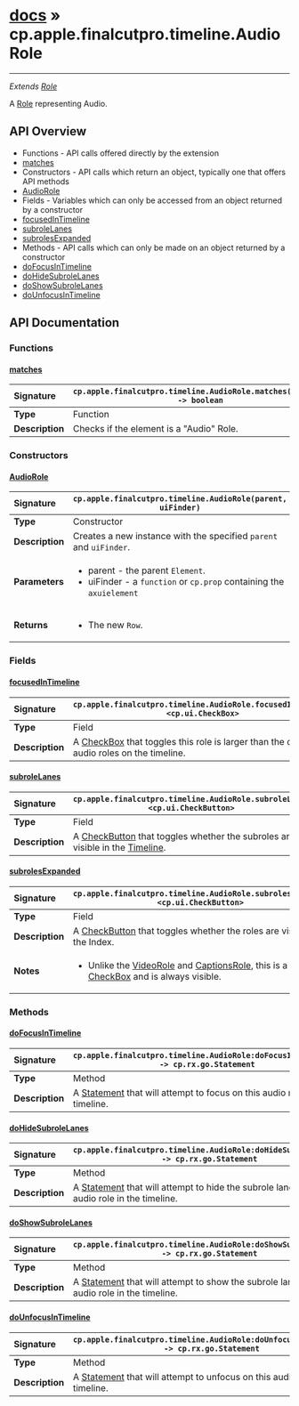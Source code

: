 # [docs](index.md) » cp.apple.finalcutpro.timeline.AudioRole
---

*Extends [Role](cp.apple.finalcutpro.timeline.Role.md)*

A [Role](cp.apple.finalcutpro.timeline.Role.md) representing Audio.

## API Overview
* Functions - API calls offered directly by the extension
 * [matches](#matches)
* Constructors - API calls which return an object, typically one that offers API methods
 * [AudioRole](#audiorole)
* Fields - Variables which can only be accessed from an object returned by a constructor
 * [focusedInTimeline](#focusedintimeline)
 * [subroleLanes](#subrolelanes)
 * [subrolesExpanded](#subrolesexpanded)
* Methods - API calls which can only be made on an object returned by a constructor
 * [doFocusInTimeline](#dofocusintimeline)
 * [doHideSubroleLanes](#dohidesubrolelanes)
 * [doShowSubroleLanes](#doshowsubrolelanes)
 * [doUnfocusInTimeline](#dounfocusintimeline)

## API Documentation

### Functions

#### [matches](#matches)
| <span style="float: left;">**Signature**</span> | <span style="float: left;">`cp.apple.finalcutpro.timeline.AudioRole.matches(element) -> boolean` </span>                                                          |
| -----------------------------------------------------|---------------------------------------------------------------------------------------------------------|
| **Type**                                             | Function |
| **Description**                                      | Checks if the element is a "Audio" Role. |

### Constructors

#### [AudioRole](#audiorole)
| <span style="float: left;">**Signature**</span> | <span style="float: left;">`cp.apple.finalcutpro.timeline.AudioRole(parent, uiFinder)` </span>                                                          |
| -----------------------------------------------------|---------------------------------------------------------------------------------------------------------|
| **Type**                                             | Constructor |
| **Description**                                      | Creates a new instance with the specified `parent` and `uiFinder`. |
| **Parameters**                                       | <ul><li>parent - the parent <code>Element</code>.</li><li>uiFinder - a <code>function</code> or <code>cp.prop</code> containing the <code>axuielement</code></li></ul> |
| **Returns**                                          | <ul><li>The new <code>Row</code>.</li></ul> |

### Fields

#### [focusedInTimeline](#focusedintimeline)
| <span style="float: left;">**Signature**</span> | <span style="float: left;">`cp.apple.finalcutpro.timeline.AudioRole.focusedInTimeline <cp.ui.CheckBox>` </span>                                                          |
| -----------------------------------------------------|---------------------------------------------------------------------------------------------------------|
| **Type**                                             | Field |
| **Description**                                      | A [CheckBox](cp.ui.CheckBox.md) that toggles this role is larger than the other audio roles on the timeline. |

#### [subroleLanes](#subrolelanes)
| <span style="float: left;">**Signature**</span> | <span style="float: left;">`cp.apple.finalcutpro.timeline.AudioRole.subroleLanes <cp.ui.CheckButton>` </span>                                                          |
| -----------------------------------------------------|---------------------------------------------------------------------------------------------------------|
| **Type**                                             | Field |
| **Description**                                      | A [CheckButton](cp.ui.CheckButton.md) that toggles whether the subroles are visible in the [Timeline](cp.apple.finalcutpro.timeline.Timeline.md). |

#### [subrolesExpanded](#subrolesexpanded)
| <span style="float: left;">**Signature**</span> | <span style="float: left;">`cp.apple.finalcutpro.timeline.AudioRole.subrolesExpanded <cp.ui.CheckButton>` </span>                                                          |
| -----------------------------------------------------|---------------------------------------------------------------------------------------------------------|
| **Type**                                             | Field |
| **Description**                                      | A [CheckButton](cp.ui.CheckButton.md) that toggles whether the roles are visible in the Index. |
| **Notes**                                            | <ul><li>Unlike the <a href="cp.finalcutpro.apple.timeline.VideoRole.md">VideoRole</a> and <a href="cp.apple.finalcutpro.timeline.CaptionsRole.md">CaptionsRole</a>, this is a <a href="cp.ui.CheckBox.md">CheckBox</a> and is always visible.</li></ul> |

### Methods

#### [doFocusInTimeline](#dofocusintimeline)
| <span style="float: left;">**Signature**</span> | <span style="float: left;">`cp.apple.finalcutpro.timeline.AudioRole:doFocusInTimeline() -> cp.rx.go.Statement` </span>                                                          |
| -----------------------------------------------------|---------------------------------------------------------------------------------------------------------|
| **Type**                                             | Method |
| **Description**                                      | A [Statement](cp.rx.go.Statement.md) that will attempt to focus on this audio role in the timeline. |

#### [doHideSubroleLanes](#dohidesubrolelanes)
| <span style="float: left;">**Signature**</span> | <span style="float: left;">`cp.apple.finalcutpro.timeline.AudioRole:doHideSubroleLanes() -> cp.rx.go.Statement` </span>                                                          |
| -----------------------------------------------------|---------------------------------------------------------------------------------------------------------|
| **Type**                                             | Method |
| **Description**                                      | A [Statement](cp.rx.go.Statement.md) that will attempt to hide the subrole lanes on this audio role in the timeline. |

#### [doShowSubroleLanes](#doshowsubrolelanes)
| <span style="float: left;">**Signature**</span> | <span style="float: left;">`cp.apple.finalcutpro.timeline.AudioRole:doShowSubroleLanes() -> cp.rx.go.Statement` </span>                                                          |
| -----------------------------------------------------|---------------------------------------------------------------------------------------------------------|
| **Type**                                             | Method |
| **Description**                                      | A [Statement](cp.rx.go.Statement.md) that will attempt to show the subrole lanes on this audio role in the timeline. |

#### [doUnfocusInTimeline](#dounfocusintimeline)
| <span style="float: left;">**Signature**</span> | <span style="float: left;">`cp.apple.finalcutpro.timeline.AudioRole:doUnfocusInTimeline() -> cp.rx.go.Statement` </span>                                                          |
| -----------------------------------------------------|---------------------------------------------------------------------------------------------------------|
| **Type**                                             | Method |
| **Description**                                      | A [Statement](cp.rx.go.Statement.md) that will attempt to unfocus on this audio role in the timeline. |

